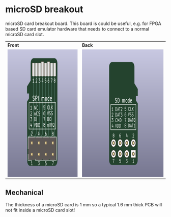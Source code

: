 # microSD breakout
microSD card breakout board. This board is could be useful, e.g. for FPGA based SD card emulator hardware that needs to connect to a normal microSD card slot.

<table>
  <tr>
    <td><b>Front</b></td>
    <td><b>Back</b></td>
  </tr>
  <tr>
    <td><img src="/doc/images/front.png" alt="Front view" height="400"/></td>
    <td><img src="/doc/images/back.png" alt="Back view" height="400"/></td>
  </tr>
</table>

## Mechanical
The thickness of a microSD card is 1 mm so a typical 1.6 mm thick PCB will not fit inside a microSD card slot!
